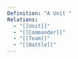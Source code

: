```yaml
---
Definition: "A Unit "
Relations:
  - "[[Unit]]"
  - "[[Commander]]"
  - "[[Team]]"
  - "[[Battle]]"
---
```

